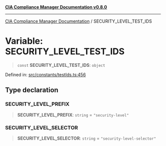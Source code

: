 [**CIA Compliance Manager Documentation v0.8.0**](../README.md)

***

[CIA Compliance Manager Documentation](../globals.md) / SECURITY\_LEVEL\_TEST\_IDS

# Variable: SECURITY\_LEVEL\_TEST\_IDS

> `const` **SECURITY\_LEVEL\_TEST\_IDS**: `object`

Defined in: [src/constants/testIds.ts:456](https://github.com/Hack23/cia-compliance-manager/blob/791b5a1b6e700c8b8480de209374e4cb1086330d/src/constants/testIds.ts#L456)

## Type declaration

### SECURITY\_LEVEL\_PREFIX

> **SECURITY\_LEVEL\_PREFIX**: `string` = `"security-level"`

### SECURITY\_LEVEL\_SELECTOR

> **SECURITY\_LEVEL\_SELECTOR**: `string` = `"security-level-selector"`
